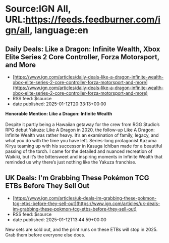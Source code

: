 # Source:IGN All, URL:https://feeds.feedburner.com/ign/all, language:en

## Daily Deals: Like a Dragon: Infinite Wealth, Xbox Elite Series 2 Core Controller, Forza Motorsport, and More
 - [https://www.ign.com/articles/daily-deals-like-a-dragon-infinite-wealth-xbox-elite-series-2-core-controller-forza-motorsport-and-more](https://www.ign.com/articles/daily-deals-like-a-dragon-infinite-wealth-xbox-elite-series-2-core-controller-forza-motorsport-and-more)
 - RSS feed: $source
 - date published: 2025-01-12T20:33:13+00:00

<b>Honorable Mention: Like a Dragon: Infinite Wealth</b>
<br></br>
Despite it partly being a Hawaiian getaway for the crew from RGG Studio’s RPG debut Yakuza: Like A Dragon in 2020, the follow-up Like A Dragon: Infinite Wealth was rather heavy. It’s an examination of family, legacy, and what you do with the time you have left. Series-long protagonist Kazuma Kiryu teaming up with his successor in Kasuga Ichiban made for a beautiful passing of the torch. I came for the detailed and nuanced recreation of Waikiki, but it’s the bittersweet and inspiring moments in Infinite Wealth that reminded us why there’s just nothing like the Yakuza franchise.

## UK Deals: I'm Grabbing These Pokémon TCG ETBs Before They Sell Out
 - [https://www.ign.com/articles/uk-deals-im-grabbing-these-pokmon-tcg-etbs-before-they-sell-out](https://www.ign.com/articles/uk-deals-im-grabbing-these-pokmon-tcg-etbs-before-they-sell-out)
 - RSS feed: $source
 - date published: 2025-01-12T13:44:59+00:00

New sets are sold out, and the print runs on these ETBs will stop in 2025. Grab them before everyone else does.

